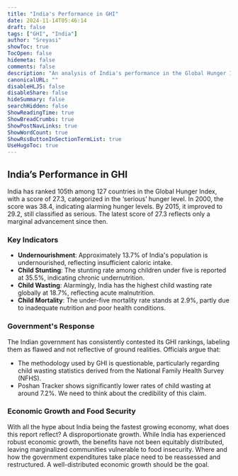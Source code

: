 ```yaml
---
title: "India's Performance in GHI"
date: 2024-11-14T05:46:14
draft: false
tags: ["GHI", "India"]
author: "Sreyasi"
showToc: true
TocOpen: false
hidemeta: false
comments: false
description: "An analysis of India's performance in the Global Hunger Index."
canonicalURL: ""
disableHLJS: false
disableShare: false
hideSummary: false
searchHidden: false
ShowReadingTime: true
ShowBreadCrumbs: true
ShowPostNavLinks: true
ShowWordCount: true
ShowRssButtonInSectionTermList: true
UseHugoToc: true
---
```


## India’s Performance in GHI

India has ranked 105th among 127 countries in the Global Hunger Index, with a score of 27.3, categorized in the ‘serious’ hunger level. In 2000, the score was 38.4, indicating alarming hunger levels. By 2015, it improved to 29.2, still classified as serious. The latest score of 27.3 reflects only a marginal advancement since then.

### Key Indicators

- **Undernourishment**: Approximately 13.7% of India's population is undernourished, reflecting insufficient caloric intake.
- **Child Stunting**: The stunting rate among children under five is reported at 35.5%, indicating chronic undernutrition.
- **Child Wasting**: Alarmingly, India has the highest child wasting rate globally at 18.7%, reflecting acute malnutrition.
- **Child Mortality**: The under-five mortality rate stands at 2.9%, partly due to inadequate nutrition and poor health conditions.

### Government's Response

The Indian government has consistently contested its GHI rankings, labeling them as flawed and not reflective of ground realities. Officials argue that:
- The methodology used by GHI is questionable, particularly regarding child wasting statistics derived from the National Family Health Survey (NFHS).
- Poshan Tracker shows significantly lower rates of child wasting at around 7.2%. We need to think about the credibility of this claim.

### Economic Growth and Food Security

With all the hype about India being the fastest growing economy, what does this report reflect? A disproportionate growth. While India has experienced robust economic growth, the benefits have not been equitably distributed, leaving marginalized communities vulnerable to food insecurity. Where and how the government expenditures take place need to be reassessed and restructured. A well-distributed economic growth should be the goal.
